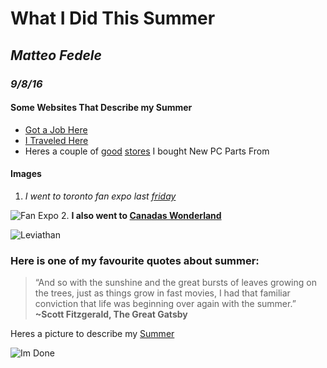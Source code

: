 # What I Did This Summer
## _Matteo Fedele_ 
### _9/8/16_

#### Some Websites That Describe my Summer
* [Got a Job Here](https://www.loblaws.ca/)  
* [I Traveled Here](http://saublebeach.com/)
* Heres a couple of [good][good link 1]  [stores][good link 2] I bought New PC Parts From

#### Images
 1. *I went to toronto fan expo last* [*friday*](http://fanexpocanada.com//wp-content/uploads/exhibitors.jpg)

 ![Fan Expo](http://fanexpocanada.com//wp-content/uploads/exhibitors.jpg)
 2. __I also went to [Canadas Wonderland](http://simplywallpaper.net/pictures/2011/11/11/leviathan_drop-roller-coaster-canadas-wonderland.jpg)__ 
 
![Leviathan](http://simplywallpaper.net/pictures/2011/11/11/leviathan_drop-roller-coaster-canadas-wonderland.jpg)

 ### Here is one of my favourite quotes about summer:
 >“And so with the sunshine and the great bursts of leaves growing on the trees, just as things grow in fast movies, I had that familiar conviction that life was beginning over again with the summer.” __~Scott Fitzgerald, The Great Gatsby__

Heres a picture to describe my [Summer](https://thumbs.dreamstime.com/x/smiling-man-thumbs-up-positive-sign-8531892.jpg)

![Im Done][Finish Pic]

[good link 1]: http://www.ncix.com/
[good link 2]: http://www.canadacomputers.com/
[Finish Pic]: https://thumbs.dreamstime.com/x/smiling-man-thumbs-up-positive-sign-8531892.jpg

